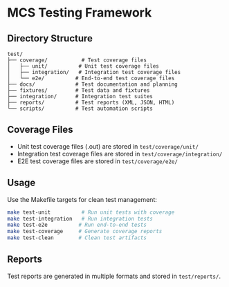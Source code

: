 # MCS Testing Framework

## Directory Structure

```
test/
├── coverage/           # Test coverage files
│   ├── unit/          # Unit test coverage files
│   ├── integration/   # Integration test coverage files
│   └── e2e/          # End-to-end test coverage files
├── docs/             # Test documentation and planning
├── fixtures/         # Test data and fixtures
├── integration/      # Integration test suites
├── reports/          # Test reports (XML, JSON, HTML)
└── scripts/          # Test automation scripts
```

## Coverage Files

- Unit test coverage files (.out) are stored in `test/coverage/unit/`
- Integration test coverage files are stored in `test/coverage/integration/`
- E2E test coverage files are stored in `test/coverage/e2e/`

## Usage

Use the Makefile targets for clean test management:

```bash
make test-unit          # Run unit tests with coverage
make test-integration   # Run integration tests
make test-e2e          # Run end-to-end tests
make test-coverage     # Generate coverage reports
make test-clean        # Clean test artifacts
```

## Reports

Test reports are generated in multiple formats and stored in `test/reports/`.
